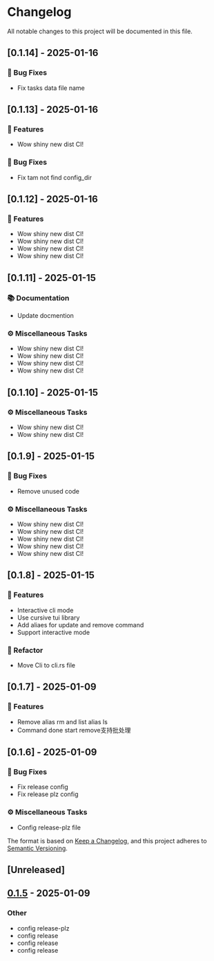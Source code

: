 # Changelog

All notable changes to this project will be documented in this file.

## [0.1.14] - 2025-01-16

### 🐛 Bug Fixes

- Fix tasks data file name

<!-- generated by git-cliff -->
## [0.1.13] - 2025-01-16

### 🚀 Features

- Wow shiny new dist CI!

### 🐛 Bug Fixes

- Fix tam not find config_dir

<!-- generated by git-cliff -->
## [0.1.12] - 2025-01-16

### 🚀 Features

- Wow shiny new dist CI!
- Wow shiny new dist CI!
- Wow shiny new dist CI!
- Wow shiny new dist CI!

<!-- generated by git-cliff -->
## [0.1.11] - 2025-01-15

### 📚 Documentation

- Update docmention

### ⚙️ Miscellaneous Tasks

- Wow shiny new dist CI!
- Wow shiny new dist CI!
- Wow shiny new dist CI!
- Wow shiny new dist CI!

<!-- generated by git-cliff -->
## [0.1.10] - 2025-01-15

### ⚙️ Miscellaneous Tasks

- Wow shiny new dist CI!
- Wow shiny new dist CI!

<!-- generated by git-cliff -->
## [0.1.9] - 2025-01-15

### 🐛 Bug Fixes

- Remove unused code

### ⚙️ Miscellaneous Tasks

- Wow shiny new dist CI!
- Wow shiny new dist CI!
- Wow shiny new dist CI!
- Wow shiny new dist CI!
- Wow shiny new dist CI!

<!-- generated by git-cliff -->
## [0.1.8] - 2025-01-15

### 🚀 Features

- Interactive cli mode
- Use cursive tui library
- Add aliaes for update and remove command
- Support interactive mode

### 🚜 Refactor

- Move Cli to cli.rs file

<!-- generated by git-cliff -->
## [0.1.7] - 2025-01-09

### 🚀 Features

- Remove alias rm and list alias ls
- Command done start remove支持批处理

<!-- generated by git-cliff -->
## [0.1.6] - 2025-01-09

### 🐛 Bug Fixes

- Fix release config
- Fix release plz config

### ⚙️ Miscellaneous Tasks

- Config release-plz file

<!-- generated by git-cliff -->
The format is based on [Keep a Changelog](https://keepachangelog.com/en/1.0.0/),
and this project adheres to [Semantic Versioning](https://semver.org/spec/v2.0.0.html).

## [Unreleased]

## [0.1.5](https://github.com/wst7/tam/compare/v0.1.4...v0.1.5) - 2025-01-09

### Other

- config release-plz
- config release
- config release
- config release
